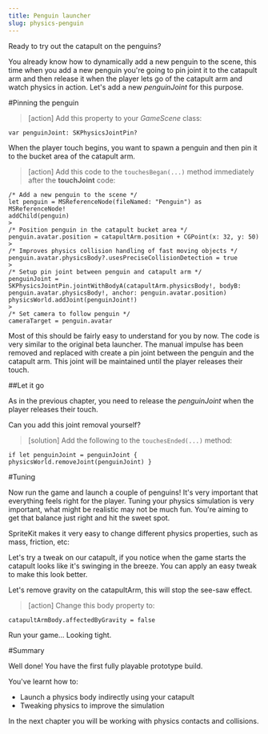 ```yaml
---
title: Penguin launcher
slug: physics-penguin
---
```


Ready to try out the catapult on the penguins?

You already know how to dynamically add a new penguin to the scene, this time when you add a new penguin you're going to pin joint it to the catapult arm and then release it when the player lets go of the catapult arm and watch physics in action.  Let's add a new *penguinJoint* for this purpose.

#Pinning the penguin

> [action]
> Add this property to your *GameScene* class:
>
```
var penguinJoint: SKPhysicsJointPin?
```
>

When the player touch begins, you want to spawn a penguin and then pin it to the bucket area of the catapult arm.

> [action]
> Add this code to the `touchesBegan(...)` method immediately after the **touchJoint** code:
>
```
/* Add a new penguin to the scene */
let penguin = MSReferenceNode(fileNamed: "Penguin") as MSReferenceNode!
addChild(penguin)
>
/* Position penguin in the catapult bucket area */
penguin.avatar.position = catapultArm.position + CGPoint(x: 32, y: 50)
>
/* Improves physics collision handling of fast moving objects */
penguin.avatar.physicsBody?.usesPreciseCollisionDetection = true
>
/* Setup pin joint between penguin and catapult arm */
penguinJoint = SKPhysicsJointPin.jointWithBodyA(catapultArm.physicsBody!, bodyB: penguin.avatar.physicsBody!, anchor: penguin.avatar.position)
physicsWorld.addJoint(penguinJoint!)
>
/* Set camera to follow penguin */
cameraTarget = penguin.avatar
```
>

Most of this should be fairly easy to understand for you by now.  The code is very similar to the original beta launcher.  The manual impulse has been removed and replaced with create a pin joint between the penguin and the catapult arm.  This joint will be maintained until the player releases their touch.

##Let it go

As in the previous chapter, you need to release the *penguinJoint* when the player releases their touch.

Can you add this joint removal yourself?

> [solution]
> Add the following to the `touchesEnded(...)` method:
>
```
if let penguinJoint = penguinJoint { physicsWorld.removeJoint(penguinJoint) }
```
>

#Tuning

Now run the game and launch a couple of penguins! It's very important that everything feels right for the player.
Tuning your physics simulation is very important, what might be realistic may not be much fun.  You're aiming to get that balance just right and hit the sweet spot.

SpriteKit makes it very easy to change different physics properties, such as mass, friction, etc:

Let's try a tweak on our catapult, if you notice when the game starts the catapult looks like it's swinging in the breeze.  You can apply an easy tweak to make this look better.  

Let's remove gravity on the catapultArm, this will stop the see-saw effect.

> [action]
> Change this body property to:
```
catapultArmBody.affectedByGravity = false
```
>

Run your game... Looking tight.

#Summary

Well done! You have the first fully playable prototype build.

You've learnt how to:

- Launch a physics body indirectly using your catapult
- Tweaking physics to improve the simulation

In the next chapter you will be working with physics contacts and collisions.
